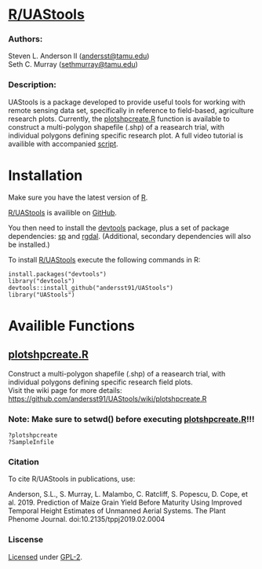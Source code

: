 # [R/UAStools](https://github.com/andersst91/UAStools/wiki) 

### Authors:
Steven L. Anderson II (andersst@tamu.edu)  
Seth C. Murray (sethmurray@tamu.edu)

### Description:
UAStools is a package developed to provide useful tools for working with remote sensing data set, specifically in reference to field-based, agriculture research plots. Currently, the [plotshpcreate.R](https://github.com/andersst91/UAStools/wiki/plotshpcreate.R) function is available to construct a multi-polygon shapefile (.shp) of a reasearch trial, with individual polygons defining specific research plot. A full video tutorial is availible with accompanied [script](files/path/to/file "ALT TEXT").

# Installation  
Make sure you have the latest version of [R](https://cran.r-project.org/). 

[R/UAStools](https://github.com/andersst91/UAStools/wiki) is availible on [GitHub](https://github.com/andersst91/UAStools).

You then need to install the [devtools](https://github.com/r-lib/devtools) package, plus a set of package dependencies: [sp](https://cran.r-project.org/web/packages/sp/index.html) and [rgdal](https://cran.r-project.org/web/packages/rgdal/index.html). (Additional, secondary dependencies will also be installed.)

To install [R/UAStools](https://github.com/andersst91/UAStools/wiki) execute the following commands in R:  

    install.packages("devtools") 
    library("devtools")
    devtools::install_github("andersst91/UAStools")
    library("UAStools")

# Availible Functions
## [plotshpcreate.R](https://github.com/andersst91/UAStools/wiki/plotshpcreate.R)  
Construct a multi-polygon shapefile (.shp) of a reasearch trial, with individual polygons defining specific research field plots.  
Visit the wiki page for more details: https://github.com/andersst91/UAStools/wiki/plotshpcreate.R  

### Note: Make sure to setwd() before executing [plotshpcreate.R](https://github.com/andersst91/UAStools/wiki/plotshpcreate.R)!!!

    ?plotshpcreate
    ?SampleInfile
    
### Citation

To cite R/UAStools in publications, use:  

Anderson, S.L., S. Murray, L. Malambo, C. Ratcliff, S. Popescu, D. Cope, et al. 2019. Prediction of Maize Grain Yield Before Maturity Using Improved Temporal Height Estimates of Unmanned Aerial Systems. The Plant Phenome Journal. doi:10.2135/tppj2019.02.0004

### Liscense
[Licensed](LICENSE) under [GPL-2](https://www.r-project.org/Licenses/GPL-2).
